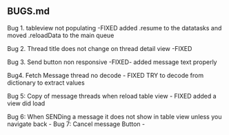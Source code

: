 ## BUGS.md

Bug 1. tableview not populating
    -FIXED added .resume to the datatasks and moved .reloadData to the  main queue

Bug 2. Thread title does not change on thread detail view
    -FIXED

Bug 3. Send button non responsive
    -FIXED- added message text properly

Bug4. Fetch Message thread no decode
    - FIXED TRY to decode from dictionary to extract values 
    
Bug 5:  Copy of message threads when reload table view
    - FIXED added a view did load
    
Bug 6: When SENDing a message it does not show in table view unless you navigate back 
    -
Bug 7: Cancel message Button
    -

